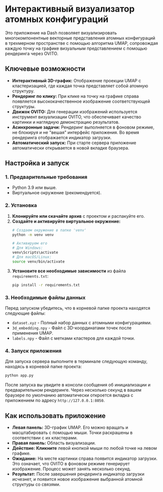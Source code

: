 # Интерактивный визуализатор атомных конфигураций

Это приложение на Dash позволяет визуализировать многокомпонентные векторные представления атомных конфигураций в трехмерном пространстве с помощью алгоритма UMAP, сопровождая каждую точку на графике визуальным представлением с помощью рендеринга через OVITO.

## Ключевые возможности

- **Интерактивный 3D-график:** Отображение проекции UMAP с кластеризацией, где каждая точка представляет собой атомную структуру.
- **Рендеринг по клику:** При клике на точку на графике справа появляется высококачественное изображение соответствующей структуры.
- **Движок OVITO:** Для генерации изображений используется инструмент визуализации OVITO, что обеспечивает качество картинки и наглядную демонстрацию результатов.
- **Асинхронные задачи:** Рендеринг выполняется в фоновом режиме, не блокируя и не "вешая" интерфейс приложения. Во время рендеринга отображается индикатор загрузки.
- **Автоматический запуск:** При старте сервера приложение автоматически открывается в новой вкладке браузера.

## Настройка и запуск

### 1. Предварительные требования
- Python 3.9 или выше.
- Виртуальное окружение (рекомендуется).

### 2. Установка
1.  **Клонируйте или скачайте архив** с проектом и распакуйте его.
2.  **Создайте и активируйте виртуальное окружение:**
    ```bash
    # Создаем окружение в папке 'venv'
    python -m venv venv

    # Активируем его
    # Для Windows:
    venv\Scripts\activate
    # Для macOS/Linux:
    source venv/bin/activate
    ```
3.  **Установите все необходимые зависимости** из файла `requirements.txt`:
    ```bash
    pip install -r requirements.txt
    ```

### 3. Необходимые файлы данных
Перед запуском убедитесь, что в корневой папке проекта находятся следующие файлы:
- `dataset.xyz` - Полный набор данных с атомными конфигурациями.
- `3d_embedding.npy` - Файл с 3D-координатами точек после применения UMAP.
- `labels.npy` - Файл с метками кластеров для каждой точки.

### 4. Запуск приложения
Для запуска сервера выполните в терминале следующую команду, находясь в корневой папке проекта:
```bash
python app.py
```
После запуска вы увидите в консоли сообщения об инициализации и предварительном рендеринге. Через несколько секунд в вашем браузере по умолчанию автоматически откроется вкладка с приложением по адресу `http://127.0.0.1:8050`.

## Как использовать приложение
- **Левая панель:** 3D-график UMAP. Его можно вращать и масштабировать с помощью мыши. Точки раскрашены в соответствии с их кластерами.
- **Правая панель:** Область визуализации.
- **Действие:** **Кликните** левой кнопкой мыши по любой точке на левом графике.
- **Ожидание:** На месте картинки справа появится индикатор загрузки. Это означает, что OVITO в фоновом режиме генерирует изображение. Процесс может занять несколько секунд.
- **Результат:** После завершения рендеринга индикатор загрузки исчезнет, и появится новое изображение выбранной атомной структуры со связями.